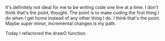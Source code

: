 It's definitely not ideal for me to be writing code one line at a time. I don't think that's the point, thought. The point is to make coding the first thing I do when I get home instead of any other thing I do. I think that's the point. Maybe super minor, incremental changes is my path.

Today I refactored the drawO function.
